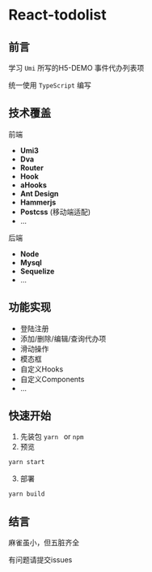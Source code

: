 # React-todolist

## 前言

学习 `Umi` 所写的H5-DEMO 事件代办列表项

统一使用 `TypeScript` 编写

## 技术覆盖

前端

- **Umi3**
- **Dva**
- **Router**
- **Hook**
- **aHooks**
- **Ant Design**
- **Hammerjs**
- **Postcss** (移动端适配)
- ...

后端

- **Node**
- **Mysql**
- **Sequelize**
- ...

## 功能实现

- 登陆注册
- 添加/删除/编辑/查询代办项
- 滑动操作
- 模态框
- 自定义Hooks
- 自定义Components
- ...

## 快速开始

1. 先装包 `yarn ` or `npm`
2. 预览

```sh
yarn start
```

3. 部署

```sh
yarn build
```

## 结言

麻雀虽小，但五脏齐全

有问题请提交issues

